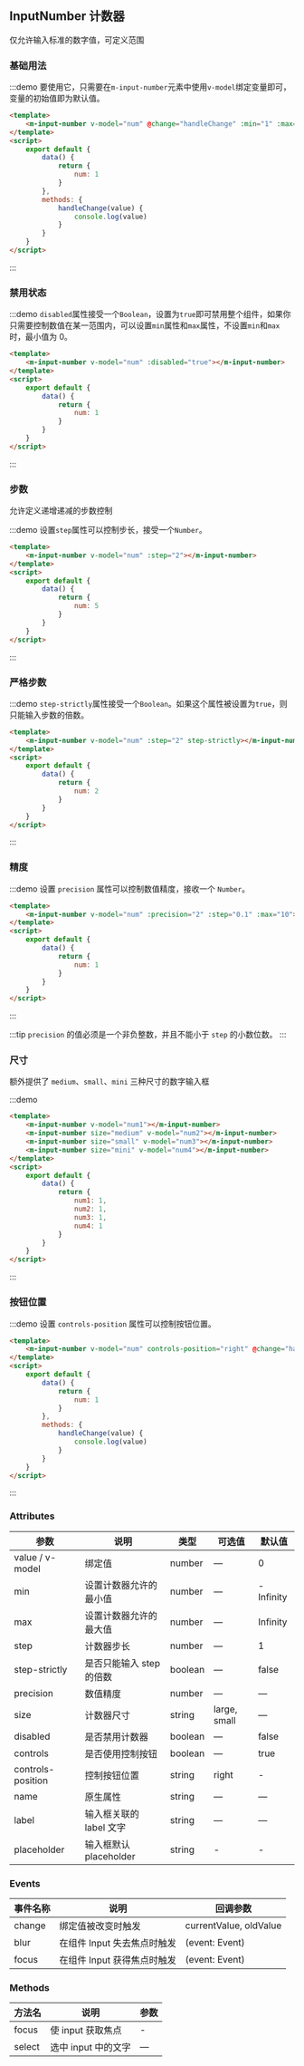 ## InputNumber 计数器

仅允许输入标准的数字值，可定义范围

### 基础用法

:::demo 要使用它，只需要在`m-input-number`元素中使用`v-model`绑定变量即可，变量的初始值即为默认值。

```html
<template>
    <m-input-number v-model="num" @change="handleChange" :min="1" :max="10" label="描述文字"></m-input-number>
</template>
<script>
    export default {
        data() {
            return {
                num: 1
            }
        },
        methods: {
            handleChange(value) {
                console.log(value)
            }
        }
    }
</script>
```

:::

### 禁用状态

:::demo `disabled`属性接受一个`Boolean`，设置为`true`即可禁用整个组件，如果你只需要控制数值在某一范围内，可以设置`min`属性和`max`属性，不设置`min`和`max`时，最小值为 0。

```html
<template>
    <m-input-number v-model="num" :disabled="true"></m-input-number>
</template>
<script>
    export default {
        data() {
            return {
                num: 1
            }
        }
    }
</script>
```

:::

### 步数

允许定义递增递减的步数控制

:::demo 设置`step`属性可以控制步长，接受一个`Number`。

```html
<template>
    <m-input-number v-model="num" :step="2"></m-input-number>
</template>
<script>
    export default {
        data() {
            return {
                num: 5
            }
        }
    }
</script>
```

:::

### 严格步数

:::demo `step-strictly`属性接受一个`Boolean`。如果这个属性被设置为`true`，则只能输入步数的倍数。

```html
<template>
    <m-input-number v-model="num" :step="2" step-strictly></m-input-number>
</template>
<script>
    export default {
        data() {
            return {
                num: 2
            }
        }
    }
</script>
```

:::

### 精度

:::demo 设置 `precision` 属性可以控制数值精度，接收一个 `Number`。

```html
<template>
    <m-input-number v-model="num" :precision="2" :step="0.1" :max="10"></m-input-number>
</template>
<script>
    export default {
        data() {
            return {
                num: 1
            }
        }
    }
</script>
```

:::

:::tip
`precision` 的值必须是一个非负整数，并且不能小于 `step` 的小数位数。
:::

### 尺寸

额外提供了 `medium`、`small`、`mini` 三种尺寸的数字输入框

:::demo

```html
<template>
    <m-input-number v-model="num1"></m-input-number>
    <m-input-number size="medium" v-model="num2"></m-input-number>
    <m-input-number size="small" v-model="num3"></m-input-number>
    <m-input-number size="mini" v-model="num4"></m-input-number>
</template>
<script>
    export default {
        data() {
            return {
                num1: 1,
                num2: 1,
                num3: 1,
                num4: 1
            }
        }
    }
</script>
```

:::

### 按钮位置

:::demo 设置 `controls-position` 属性可以控制按钮位置。

```html
<template>
    <m-input-number v-model="num" controls-position="right" @change="handleChange" :min="1" :max="10"></m-input-number>
</template>
<script>
    export default {
        data() {
            return {
                num: 1
            }
        },
        methods: {
            handleChange(value) {
                console.log(value)
            }
        }
    }
</script>
```

:::

### Attributes

| 参数              | 说明                     | 类型    | 可选值       | 默认值    |
| ----------------- | ------------------------ | ------- | ------------ | --------- |
| value / v-model   | 绑定值                   | number  | —            | 0         |
| min               | 设置计数器允许的最小值   | number  | —            | -Infinity |
| max               | 设置计数器允许的最大值   | number  | —            | Infinity  |
| step              | 计数器步长               | number  | —            | 1         |
| step-strictly     | 是否只能输入 step 的倍数 | boolean | —            | false     |
| precision         | 数值精度                 | number  | —            | —         |
| size              | 计数器尺寸               | string  | large, small | —         |
| disabled          | 是否禁用计数器           | boolean | —            | false     |
| controls          | 是否使用控制按钮         | boolean | —            | true      |
| controls-position | 控制按钮位置             | string  | right        | -         |
| name              | 原生属性                 | string  | —            | —         |
| label             | 输入框关联的 label 文字  | string  | —            | —         |
| placeholder       | 输入框默认 placeholder   | string  | -            | -         |

### Events

| 事件名称 | 说明                        | 回调参数               |
| -------- | --------------------------- | ---------------------- |
| change   | 绑定值被改变时触发          | currentValue, oldValue |
| blur     | 在组件 Input 失去焦点时触发 | (event: Event)         |
| focus    | 在组件 Input 获得焦点时触发 | (event: Event)         |

### Methods

| 方法名 | 说明                | 参数 |
| ------ | ------------------- | ---- |
| focus  | 使 input 获取焦点   | -    |
| select | 选中 input 中的文字 | —    |
